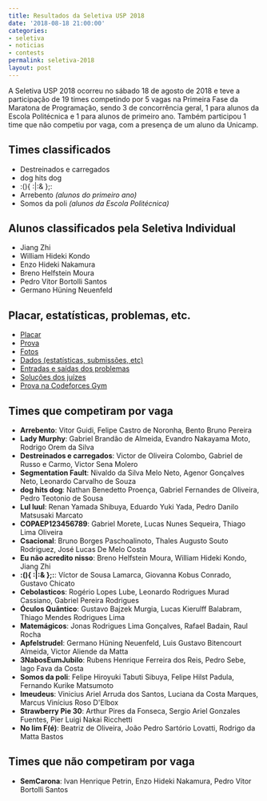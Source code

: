 ```yaml
---
title: Resultados da Seletiva USP 2018
date: '2018-08-18 21:00:00'
categories:
- seletiva
- noticias
- contests
permalink: seletiva-2018
layout: post
---
```


A Seletiva USP 2018 ocorreu no sábado 18 de agosto de 2018 e teve a participação
de 19 times competindo por 5 vagas na Primeira Fase da Maratona de Programação,
sendo 3 de concorrência geral, 1 para alunos da Escola Politécnica e 1 para alunos de primeiro ano.
Também participou 1 time que não competiu por vaga, com a presença de um aluno da Unicamp.

## Times classificados

- Destreinados e carregados
- dog hits dog
- :(){ :\|:& };:
- Arrebento *(alunos do primeiro ano)*
- Somos da poli *(alunos da Escola Politécnica)*

## Alunos classificados pela Seletiva Individual

- Jiang Zhi
- William Hideki Kondo
- Enzo Hideki Nakamura
- Breno Helfstein Moura
- Pedro Vítor Bortolli Santos
- Germano Hüning Neuenfeld

## Placar, estatísticas, problemas, etc.
- [Placar](https://www.ime.usp.br/~maratona/assets/seletivas/2018/score/score.html)
- [Prova](https://www.ime.usp.br/~maratona/assets/seletivas/2018/caderno.pdf)
- [Fotos](https://www.facebook.com/media/set/?set=a.1896832117064159&type=1&l=f365f99ca8)
- [Dados (estatísticas, submissões, etc)](https://www.ime.usp.br/~maratona/assets/seletivas/2018/data.tar.xz)
- [Entradas e saídas dos problemas](https://www.ime.usp.br/~maratona/assets/seletivas/2018/io.tar.xz)
- [Soluções dos juízes](https://www.ime.usp.br/~maratona/assets/seletivas/2018/solutions.tar.xz)
- [Prova na Codeforces Gym](http://codeforces.com/gym/101879)

## Times que competiram por vaga

- **Arrebento**: Vitor Guidi, Felipe Castro de Noronha, Bento Bruno Pereira
- **Lady Murphy**: Gabriel Brandão de Almeida, Evandro Nakayama Moto, Rodrigo Orem da Silva
- **Destreinados e carregados**: Victor de Oliveira Colombo, Gabriel de Russo e Carmo, Victor Sena Molero
- **Segmentation Fault**: Nivaldo da Silva Melo Neto, Agenor Gonçalves Neto, Leonardo Carvalho de Souza
- **dog hits dog**: Nathan Benedetto Proença, Gabriel Fernandes de Oliveira, Pedro Teotonio de Sousa
- **Lul luul**: Renan Yamada Shibuya, Eduardo Yuki Yada, Pedro Danilo Matsusaki Marcato
- **COPAEP123456789**: Gabriel Morete, Lucas Nunes Sequeira, Thiago Lima Oliveira
- **Csacional**: Bruno Borges Paschoalinoto, Thales Augusto Souto Rodriguez, José Lucas De Melo Costa
- **Eu não acredito nisso**: Breno Helfstein Moura, William Hideki Kondo, Jiang Zhi
- **:(){ :\|:& };:**: Víctor de Sousa Lamarca, Giovanna Kobus Conrado, Gustavo Chicato
- **Cebolasticos**: Rogério Lopes Lube, Leonardo Rodrigues Murad Cassiano, Gabriel Pereira Rodrigues
- **Óculos Quântico**: Gustavo Bajzek Murgia, Lucas Kierulff Balabram, Thiago Mendes Rodrigues Lima
- **Matemágicos**: Jonas Rodrigues Lima Gonçalves, Rafael Badain, Raul Rocha
- **Apfelstrudel**: Germano Hüning Neuenfeld, Luis Gustavo Bitencourt Almeida, Victor Aliende da Matta
- **3NabosEumJubilo**: Rubens Henrique Ferreira dos Reis, Pedro Sebe, Iago Fava da Costa
- **Somos da poli**: Felipe Hiroyuki Tabuti Sibuya, Felipe Hilst Padula, Fernando Kurike Matsumoto
- **Imeudeus**: Vinicius Ariel Arruda dos Santos, Luciana da Costa Marques, Marcus Vinícius Roso D'Elbox
- **Strawberry Pie 30**: Arthur Pires da Fonseca, Sergio Ariel Gonzales Fuentes, Pier Luigi Nakai Ricchetti
- **No lim F(é)**: Beatriz de Oliveira, João Pedro Sartório Lovatti, Rodrigo da Matta Bastos

## Times que não competiram por vaga

- **SemCarona**: Ivan Henrique Petrin, Enzo Hideki Nakamura, Pedro Vítor Bortolli Santos
